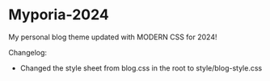 # Myporia-2024
 My personal blog theme updated with MODERN CSS for 2024!

 Changelog:

 - Changed the style sheet from blog.css in the root to style/blog-style.css
